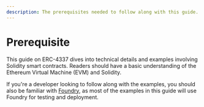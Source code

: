 ```yaml
---
description: The prerequisites needed to follow along with this guide.
---
```


# Prerequisite

This guide on ERC-4337 dives into technical details and examples involving Solidity smart contracts. Readers should have a basic understanding of the Ethereum Virtual Machine (EVM) and Solidity.

If you're a developer looking to follow along with the examples,  you should also be familiar with [Foundry](https://github.com/foundry-rs/foundry), as most of the examples in this guide will use Foundry for testing and deployment.
